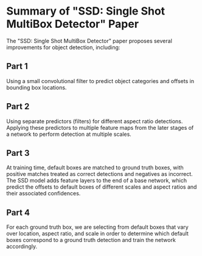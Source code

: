 # Summary of "SSD: Single Shot MultiBox Detector" Paper

The "SSD: Single Shot MultiBox Detector" paper proposes several improvements for object detection, including:

## Part 1

Using a small convolutional filter to predict object categories and offsets in bounding box locations.

## Part 2

Using separate predictors (filters) for different aspect ratio detections. Applying these predictors to multiple feature maps from the later stages of a network to perform detection at multiple scales.

## Part 3

At training time, default boxes are matched to ground truth boxes, with positive matches treated as correct detections and negatives as incorrect. The SSD model adds feature layers to the end of a base network, which predict the offsets to default boxes of different scales and aspect ratios and their associated confidences.

## Part 4

For each ground truth box, we are selecting from default boxes that vary over location, aspect ratio, and scale in order to determine which default boxes correspond to a ground truth detection and train the network accordingly.
